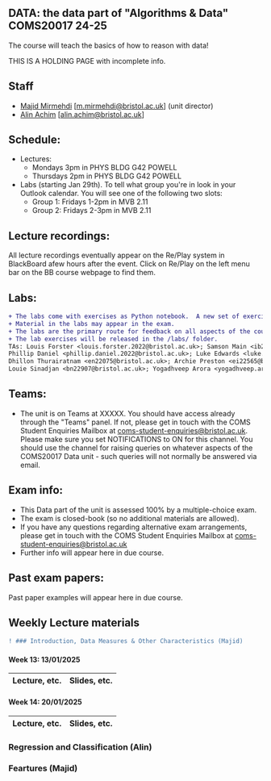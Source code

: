 ## DATA: the data part of "Algorithms & Data" COMS20017 24-25
The course will teach the basics of how to reason with data!


THIS IS A HOLDING PAGE with incomplete info.
<!--- to add colour!
```diff
- text in red
+ text in green
! text in orange
# text in gray
@@ text in purple (and bold)@@
```
-->

## Staff

- [Majid Mirmehdi](http://people.cs.bris.ac.uk/~majid/) [m.mirmehdi@bristol.ac.uk]  (unit director)
- [Alin Achim](https://amachim.blogs.bristol.ac.uk/) [alin.achim@bristol.ac.uk]

## Schedule:
* Lectures:
  - Mondays 3pm in PHYS BLDG G42 POWELL
  - Thursdays 2pm in PHYS BLDG G42 POWELL
* Labs (starting Jan 29th).  To tell what group you're in look in your Outlook calendar.  You will see one of the following two slots:
  - Group 1: Fridays 1-2pm in MVB 2.11
  - Group 2: Fridays 2-3pm in MVB 2.11

## Lecture recordings:
All lecture recordings eventually appear on the Re/Play system in BlackBoard afew hours after the event. Click on Re/Play on the left menu bar on the BB course webpage to find them.

## Labs:
```diff
+ The labs come with exercises as Python notebook.  A new set of exercises will be released every _TWO_ weeks.
+ Material in the labs may appear in the exam.
+ The labs are the primary route for feedback on all aspects of the course, including lectures, any problem sheets and exams, not just the labs!
+ The lab exercises will be released in the /labs/ folder.
TAs: Louis Forster <louis.forster.2022@bristol.ac.uk>; Samson Main <ib21231@bristol.ac.uk>;
Phillip Daniel <phillip.daniel.2022@bristol.ac.uk>; Luke Edwards <luke.edwards.2022@bristol.ac.uk>;
Dhillon Thurairatnam <en22075@bristol.ac.uk>; Archie Preston <ei22565@bristol.ac.uk>;
Louie Sinadjan <bn22907@bristol.ac.uk>; Yogadhveep Arora <yogadhveep.arora@bristol.ac.uk>
```

## Teams:
* The unit is on Teams at XXXXX.  You should have access already through the "Teams" panel.  If not, please get in touch with the COMS Student Enquiries Mailbox at coms-student-enquiries@bristol.ac.uk. Please make sure you set NOTIFICATIONS to ON for this channel. You should use the channel for raising queries on whatever aspects of the COMS20017 Data unit - such queries will not normally be answered via email.

## Exam info:
* This Data part of the unit is assessed 100% by a multiple-choice exam.
* The exam is closed-book (so no additional materials are allowed).
* If you have any questions regarding alternative exam arrangements, please get in touch with the COMS Student Enquiries Mailbox at coms-student-enquiries@bristol.ac.uk
* Further info will appear here in due course.

## Past exam papers:
Past paper examples will appear here in due course.
<!-- | 21/22 | [pdf](/Past_Exams/main_2122_answers.pdf) | 5,7,10,17,18,19,20 |
| 22/23 | [pdf](/Past_Exams/main_2223_answers.pdf) | 2,3,8 |
Important notes:
* We rejigged the course content a bit last year, and also again this year, so some questions are no longer relevant.  These questions are in the "Questions to IGNORE!" column.
-->

## Weekly Lecture materials

```diff
! ### Introduction, Data Measures & Other Characteristics (Majid)
```
 
#### Week 13: 13/01/2025
| Lecture, etc. |  Slides, etc. |
| ------- | ------ |

#### Week 14: 20/01/2025
| Lecture, etc. | Slides, etc. |
| ------- | ------ |


### Regression and Classification (Alin)

### Feartures (Majid)
